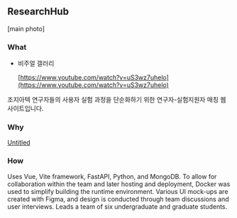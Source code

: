 ## ResearchHub

[main photo]
<!-- <img class="aspect-video object-cover hover:scale-102 transition-all duration-500 ease-in-out transform" src="/assets/MainPhoto_TipLetsWristLets.png"> -->

### What

- 비주얼 갤러리
    
    [https://www.youtube.com/watch?v=uS3wz7uhelo](https://www.youtube.com/watch?v=uS3wz7uhelo)
    

조지아텍 연구자들의 사용자 실험 과정을 단순화하기 위한 연구자-실험지원자 매칭 웹사이트입니다. 

### Why

[Untitled](https://s3-us-west-2.amazonaws.com/secure.notion-static.com/2f9756e2-ea2b-4a52-8abe-3e43110d7183/Untitled.pdf)

### How

Uses Vue, Vite framework, FastAPI, Python, and MongoDB. To allow for collaboration within the team and later hosting and deployment, Docker was used to simplify building the runtime environment. Various UI mock-ups are created with Figma, and design is conducted through team discussions and user interviews. Leads a team of six undergraduate and graduate students.
